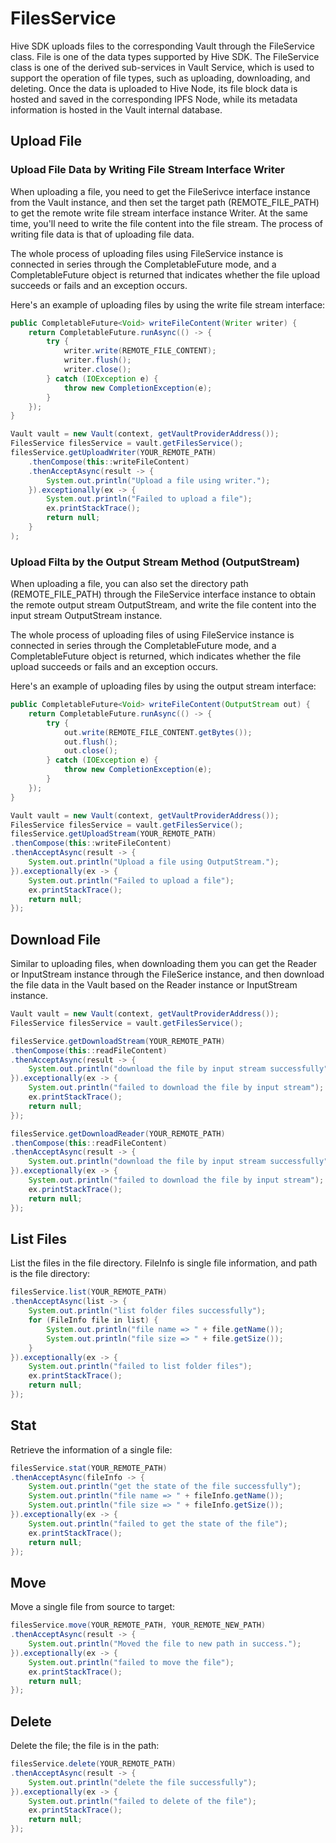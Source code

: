 # FilesService

Hive SDK uploads files to the corresponding Vault through the FileService class. File is one of the data types supported by Hive SDK. The FileService class is one of the derived sub-services in Vault Service, which is used to support the operation of file types, such as uploading, downloading, and deleting. Once the data is uploaded to Hive Node, its file block data is hosted and saved in the corresponding IPFS Node, while its metadata information is hosted in the Vault internal database.

## Upload File

### Upload File Data by Writing File Stream Interface Writer

When uploading a file, you need to get the FileSerivce interface instance from the Vault instance, and then set the target path (REMOTE\_FILE\_PATH) to get the remote write file stream interface instance Writer. At the same time, you'll need to write the file content into the file stream. The process of writing file data is that of uploading file data.

The whole process of uploading files using FileService instance is connected in series through the CompletableFuture mode, and a CompletableFuture object is returned that indicates whether the file upload succeeds or fails and an exception occurs.

Here's an example of uploading files by using the write file stream interface:

```java
public CompletableFuture<Void> writeFileContent(Writer writer) {
    return CompletableFuture.runAsync(() -> {
        try {
            writer.write(REMOTE_FILE_CONTENT);
            writer.flush();
            writer.close();
        } catch (IOException e) {
            throw new CompletionException(e);
        }
    });
}

Vault vault = new Vault(context, getVaultProviderAddress());
FilesService filesService = vault.getFilesService();
filesService.getUploadWriter(YOUR_REMOTE_PATH)
    .thenCompose(this::writeFileContent)
    .thenAcceptAsync(result -> {
        System.out.println("Upload a file using writer.");
    }).exceptionally(ex -> {
        System.out.println("Failed to upload a file");
        ex.printStackTrace();
        return null;
    }
);
```

### Upload Filta by the Output Stream Method (OutputStream)

When uploading a file, you can also set the directory path (REMOTE\_FILE\_PATH) through the FileService interface instance to obtain the remote output stream OutputStream, and write the file content into the input stream OutputStream instance.

The whole process of uploading files of using FileService instance is connected in series through the CompletableFuture mode, and a CompletableFuture object is returned, which indicates whether the file upload succeeds or fails and an exception occurs.

Here's an example of uploading files by using the output stream interface:

```java
public CompletableFuture<Void> writeFileContent(OutputStream out) {
    return CompletableFuture.runAsync(() -> {
        try {
            out.write(REMOTE_FILE_CONTENT.getBytes());
            out.flush();
            out.close();
        } catch (IOException e) {
            throw new CompletionException(e);
        }
    });
}

Vault vault = new Vault(context, getVaultProviderAddress());
FilesService filesService = vault.getFilesService();
filesService.getUploadStream(YOUR_REMOTE_PATH)
.thenCompose(this::writeFileContent)
.thenAcceptAsync(result -> {
    System.out.println("Upload a file using OutputStream.");
}).exceptionally(ex -> {
    System.out.println("Failed to upload a file");
    ex.printStackTrace();
    return null;
});
```

## Download File

Similar to uploading files, when downloading them you can get the Reader or InputStream instance through the FileSerice instance, and then download the file data in the Vault based on the Reader instance or InputStream instance.

```java
Vault vault = new Vault(context, getVaultProviderAddress());
FilesService filesService = vault.getFilesService();

filesService.getDownloadStream(YOUR_REMOTE_PATH)
.thenCompose(this::readFileContent)
.thenAcceptAsync(result -> {
    System.out.println("download the file by input stream successfully");
}).exceptionally(ex -> {
    System.out.println("failed to download the file by input stream");
    ex.printStackTrace();
    return null;
});

filesService.getDownloadReader(YOUR_REMOTE_PATH)
.thenCompose(this::readFileContent)
.thenAcceptAsync(result -> {
    System.out.println("download the file by input stream successfully");
}).exceptionally(ex -> {
    System.out.println("failed to download the file by input stream");
    ex.printStackTrace();
    return null;
});
```

## List Files

List the files in the file directory. FileInfo is single file information, and path is the file directory:

```java
filesService.list(YOUR_REMOTE_PATH)
.thenAcceptAsync(list -> {
    System.out.println("list folder files successfully");
    for (FileInfo file in list) {
        System.out.println("file name => " + file.getName());
        System.out.println("file size => " + file.getSize());
    }
}).exceptionally(ex -> {
    System.out.println("failed to list folder files");
    ex.printStackTrace();
    return null;
});
```

## Stat

Retrieve the information of a single file:

```java
filesService.stat(YOUR_REMOTE_PATH)
.thenAcceptAsync(fileInfo -> {
    System.out.println("get the state of the file successfully");
    System.out.println("file name => " + fileInfo.getName());
    System.out.println("file size => " + fileInfo.getSize());
}).exceptionally(ex -> {
    System.out.println("failed to get the state of the file");
    ex.printStackTrace();
    return null;
});
```

## Move

Move a single file from source to target:

```java
filesService.move(YOUR_REMOTE_PATH, YOUR_REMOTE_NEW_PATH)
.thenAcceptAsync(result -> {
    System.out.println("Moved the file to new path in success.");
}).exceptionally(ex -> {
    System.out.println("failed to move the file");
    ex.printStackTrace();
    return null;
});
```

## Delete

Delete the file; the file is in the path:

```java
filesService.delete(YOUR_REMOTE_PATH)
.thenAcceptAsync(result -> {
    System.out.println("delete the file successfully");
}).exceptionally(ex -> {
    System.out.println("failed to delete of the file");
    ex.printStackTrace();
    return null;
});
```
